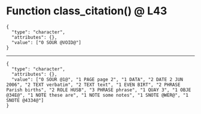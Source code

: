 # Function class_citation() @ L43

    {
      "type": "character",
      "attributes": {},
      "value": ["0 SOUR @VOID@"]
    }

---

    {
      "type": "character",
      "attributes": {},
      "value": ["0 SOUR @1@", "1 PAGE page 2", "1 DATA", "2 DATE 2 JUN 2006", "2 TEXT verbatim", "2 TEXT text", "1 EVEN BIRT", "2 PHRASE Parish births", "2 ROLE HUSB", "3 PHRASE phrase", "1 QUAY 3", "1 OBJE @34E@", "1 NOTE these are", "1 NOTE some notes", "1 SNOTE @WER@", "1 SNOTE @4334@"]
    }

